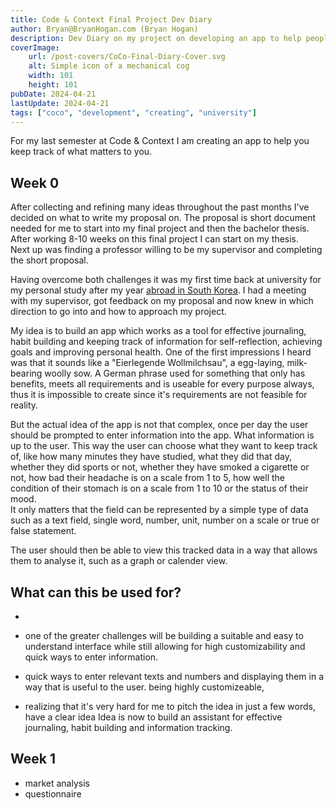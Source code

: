 ```yaml
---
title: Code & Context Final Project Dev Diary
author: Bryan@BryanHogan.com (Bryan Hogan)
description: Dev Diary on my project on developing an app to help people keep track of what matters to them.
coverImage:
    url: /post-covers/CoCo-Final-Diary-Cover.svg
    alt: Simple icon of a mechanical cog
    width: 101
    height: 101
pubDate: 2024-04-21
lastUpdate: 2024-04-21
tags: ["coco", "development", "creating", "university"]
---
```


For my last semester at Code & Context I am creating an app to help you keep track of what matters to you. 

## Week 0
After collecting and refining many ideas throughout the past months I've decided on what to write my proposal on. The proposal is short document needed for me to start into my final project and then the bachelor thesis. After working 8-10 weeks on this final project I can start on my thesis.  
Next up was finding a professor willing to be my supervisor and completing the short proposal.

Having overcome both challenges it was my first time back at university for my personal study after my year [abroad in South Korea](/blog/hanyang-erica-exchange). I had a meeting with my supervisor, got feedback on my proposal and now knew in which direction to go into and how to approach my project.

My idea is to build an app which works as a tool for effective journaling, habit building and keeping track of information for self-reflection, achieving goals and improving personal health. One of the first impressions I heard was that it sounds like a "Eierlegende Wollmilchsau", a egg-laying, milk-bearing woolly sow. A German phrase used for something that only has benefits, meets all requirements and is useable for every purpose always, thus it is impossible to create since it's requirements are not feasible for reality.

But the actual idea of the app is not that complex, once per day the user should be prompted to enter information into the app. What information is up to the user. This way the user can choose what they want to keep track of, like how many minutes they have studied, what they did that day, whether they did sports or not, whether they have smoked a cigarette or not, how bad their headache is on a scale from 1 to 5, how well the condition of their stomach is on a scale from 1 to 10 or the status of their mood.  
It only matters that the field can be represented by a simple type of data such as a text field, single word, number, unit, number on a scale or true or false statement.

The user should then be able to view this tracked data in a way that allows them to analyse it, such as a graph or calender view.

What can this be used for?  
- 
- 


- one of the greater challenges will be building a suitable and easy to understand interface while still allowing for high customizability and quick ways to enter information.
- quick ways to enter relevant texts and numbers  and displaying them in a way that is useful to the user. being highly customizeable, 

- realizing that it's very hard for me to pitch the idea in just a few words, have a clear idea
Idea is now to build an assistant for effective journaling, habit building and information tracking.

## Week 1
- market analysis
- questionnaire